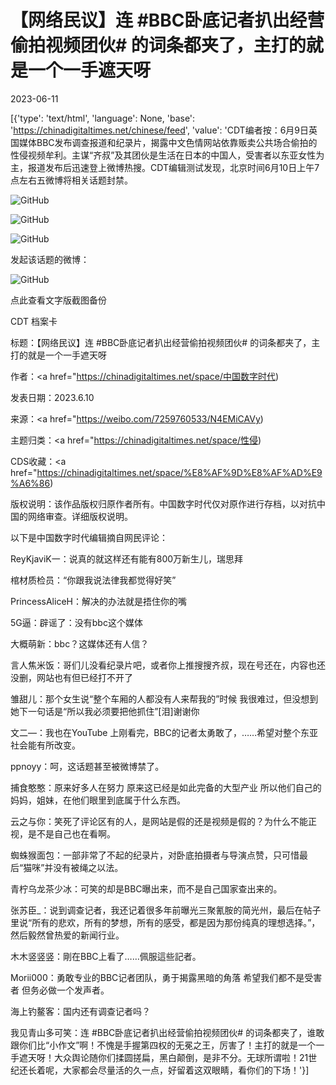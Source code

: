 # 【网络民议】连 #BBC卧底记者扒出经营偷拍视频团伙# 的词条都夹了，主打的就是一个一手遮天呀

2023-06-11

[{'type': 'text/html', 'language': None, 'base': 'https://chinadigitaltimes.net/chinese/feed', 'value': 'CDT编者按：6月9日英国媒体BBC发布调查报道和纪录片，揭露中文色情网站依靠贩卖公共场合偷拍的性侵视频牟利。主谋“齐叔”及其团伙是生活在日本的中国人，受害者以东亚女性为主，报道发布后迅速登上微博热搜。CDT编辑测试发现，北京时间6月10日上午7点左右五微博将相关话题封禁。

![GitHub](https://chinadigitaltimes.net/chinese/files/2023/06/IMG_7047.jpg)

![GitHub](https://chinadigitaltimes.net/chinese/files/2023/06/Screen-Shot-2023-06-10-at-11.31.08-PM.png)

![GitHub](https://chinadigitaltimes.net/chinese/files/2023/06/Screen-Shot-2023-06-10-at-11.02.40-PM.png)

发起该话题的微博：

![GitHub](https://chinadigitaltimes.net/chinese/files/2023/06/image-1686483612879.png)

点此查看文字版截图备份



CDT 档案卡

标题：【网络民议】连 #BBC卧底记者扒出经营偷拍视频团伙# 的词条都夹了，主打的就是一个一手遮天呀

作者：<a href="https://chinadigitaltimes.net/space/中国数字时代)

发表日期：2023.6.10

来源：<a href="https://weibo.com/7259760533/N4EMiCAVy)

主题归类：<a href="https://chinadigitaltimes.net/space/性侵)

CDS收藏：<a href="https://chinadigitaltimes.net/space/%E8%AF%9D%E8%AF%AD%E9%A6%86)

版权说明：该作品版权归原作者所有。中国数字时代仅对原作进行存档，以对抗中国的网络审查。详细版权说明。





以下是中国数字时代编辑摘自网民评论：



ReyKjaviK一：说真的就这样还有能有800万新生儿，瑞思拜

棺材质检员：“你跟我说法律我都觉得好笑”

PrincessAliceH：解决的办法就是捂住你的嘴

5G逼：辟谣了：没有bbc这个媒体

大概萌新：bbc？这媒体还有人信？

言人焦米饭：哥们儿没看纪录片吧，或者你上推搜搜齐叔，现在号还在，内容也还没删，网站也有但已经打不开了

雏甜儿：那个女生说“整个车厢的人都没有人来帮我的”时候 我很难过，但没想到她下一句话是“所以我必须要把他抓住”[泪]谢谢你

文二&#8212;：我也在YouTube 上刚看完，BBC的记者太勇敢了，……希望对整个东亚社会能有所改变。

ppnoyy：呵，这话题甚至被微博禁了。

捕食憨憨：原来好多人在努力 原来这已经是如此完备的大型产业 所以他们自己的妈妈，姐妹，在他们眼里到底属于什么东西。

云之与你：笑死了评论区有的人，是网站是假的还是视频是假的？为什么不能正视，是不是自己也在看啊。

蜘蛛猴面包：一部非常了不起的纪录片，对卧底拍摄者与导演点赞，只可惜最后“猫咪”并没有被绳之以法。

青柠乌龙茶少冰：可笑的却是BBC曝出来，而不是自己国家查出来的。

张苏臣_：说到调查记者，我还记着很多年前曝光三聚氰胺的简光州，最后在帖子里说“所有的悲欢，所有的梦想，所有的感受，都是因为那份纯真的理想选择。”，然后毅然曾热爱的新闻行业。

木木竖竖竖：剛在BBC上看了&#8230;&#8230;佩服這些記者。

Morii000：勇敢专业的BBC记者团队，勇于揭露黑暗的角落 希望我们都不是受害者 但务必做一个发声者。

海上钓鳌客：国内还有调查记者吗？

我见青山多可笑：连 #BBC卧底记者扒出经营偷拍视频团伙# 的词条都夹了，谁敢跟你们比“小作文”啊！不愧是手握第四权的无冕之王，厉害了！主打的就是一个一手遮天呀！大众舆论随你们揉圆搓扁，黑白颠倒，是非不分。无球所谓啦！21世纪还长着呢，大家都会尽量活的久一点，好留着这双眼睛，看你们的下场！'}]